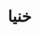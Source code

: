 ---
title: خنیا
content:
    items: 
        '@taxonomy.category': [music]
body_classes: 'title-center title-h1h2'
twig_first: true
process:
    twig: true
sitemap:
    ignore: true
---